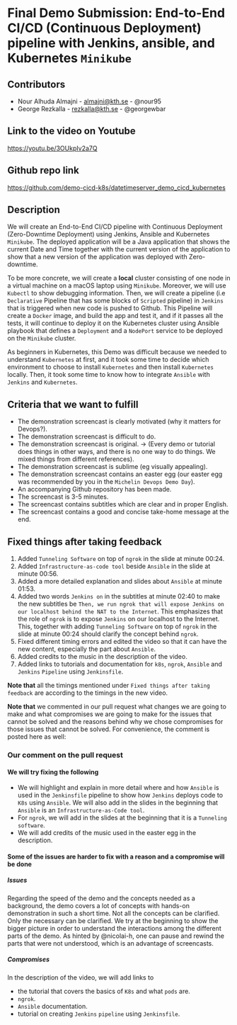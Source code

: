 # Final Demo Submission: End-to-End CI/CD (Continuous Deployment) pipeline with Jenkins, ansible, and Kubernetes `Minikube`

## Contributors
* Nour Alhuda Almajni - almajni@kth.se - @nour95
* George Rezkalla - rezkalla@kth.se - @georgewbar

## Link to the video on Youtube
https://youtu.be/3OUkpIv2a7Q

## Github repo link
https://github.com/demo-cicd-k8s/datetimeserver_demo_cicd_kubernetes

## Description
We will create an End-to-End CI/CD pipeline with Continuous Deployment (Zero-Downtime Deployment) using Jenkins, Ansible and Kubernetes `Minikube`. The deployed application will be a Java application that shows the current Date and Time together with the current version of the application to show that a new version of the application was deployed with Zero-downtime.

To be more concrete, we will create a **local** cluster consisting of one node in a virtual machine on a macOS laptop using `Minikube`. Moreover, we  will use `Kubectl` to show debugging information. Then, we will create a pipeline (i.e `Declarative` Pipeline that has some blocks of `Scripted` pipeline) in `Jenkins` that is triggered when new code is pushed to Github. This Pipeline will create a `Docker` image, and build the app and test it, and if it passes all the tests, it will continue to deploy it on the Kubernetes cluster using Ansible playbook that defines a `Deployment` and a `NodePort` service to be deployed on the `Minikube` cluster.

As beginners in Kubernetes, this Demo was difficult because we needed to understand `Kubernetes` at first, and it took some time to decide which environment to choose to install `Kubernetes` and then install `Kubernetes` locally. Then, it took some time to know how to integrate `Ansible` with `Jenkins` and `Kubernetes`.

## Criteria that we want to fulfill
* The demonstration screencast is clearly motivated (why it matters for Devops?).
* The demonstration screencast is difficult to do.
* The demonstration screencast is original. -> (Every demo or tutorial does things in other ways, and there is no one way to do things. We mixed things from different references).
* The demonstration screencast is sublime (eg visually appealing).
* The demonstration screencast contains an easter egg (our easter egg was recommended by you in the `Michelin Devops Demo Day`).
* An accompanying Github repository has been made.
* The screencast is 3-5 minutes.
* The screencast contains subtitles which are clear and in proper English.
* The screencast contains a good and concise take-home message at the end.

## Fixed things after taking feedback
1. Added `Tunneling Software` on top of `ngrok` in the slide at minute 00:24.
1. Added `Infrastructure-as-code tool` beside `Ansible` in the slide at minute 00:56.
1. Added a more detailed explanation and slides about `Ansible` at minute 01:53.
1. Added two words `Jenkins on` in the subtitles at minute 02:40 to make the new subtitles be `Then, we run ngrok that will expose Jenkins on our localhost behind the NAT to the Internet`. This emphasizes that the role of `ngrok` is to expose `Jenkins` on our localhost to the Internet. This, together with adding `Tunneling Software` on top of `ngrok` in the slide at minute 00:24 should clarify the concept behind `ngrok`.
1. Fixed different timing errors and edited the video so that it can have the new content, especially the part about `Ansible`.
1. Added credits to the music in the description of the video.
1. Added links to tutorials and documentation for `k8s`, `ngrok`, `Ansible` and `Jenkins` `Pipeline` using `Jenkinsfile`.

**Note that** all the timings mentioned under `Fixed things after taking feedback` are according to the timings in the new video.

**Note that** we commented in our pull request what changes we are going to make and what compromises we are going to make for the issues that cannot be solved and the reasons behind why we chose compromises for those issues that cannot be solved. For convenience, the comment is posted here as well:

### Our comment on the pull request

#### We will try fixing the following
* We will highlight and explain in more detail where and how `Ansible` is used in the `Jenkinsfile` pipeline to show how `Jenkins` deploys code to `K8s` using `Ansible`. We will also add in the slides in the beginning that `Ansible` is an `Infrastructure-as-Code tool`.
* For `ngrok`, we will add in the slides at the beginning that it is a `Tunneling software`.
* We will add credits of the music used in the easter egg in the description.

#### Some of the issues are harder to fix with a reason and a compromise will be done
##### Issues
Regarding the speed of the demo and the concepts needed as a background, the demo covers a lot of concepts with hands-on demonstration in such a short time. Not all the concepts can be clarified. Only the necessary can be clarified. We try at the beginning to show the bigger picture in order to understand the interactions among the different parts of the demo. As hinted by @nicolai-h, one can pause and rewind the parts that were not understood, which is an advantage of screencasts.

##### Compromises
In the description of the video, we will add links to
* the tutorial that covers the basics of `K8s` and what `pods` are.
* `ngrok`.
* `Ansible` documentation.
* tutorial on creating `Jenkins` `pipeline` using `Jenkinsfile`.
